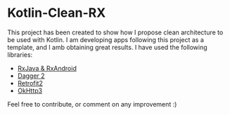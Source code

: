# Kotlin-Clean-RX

This project has been created to show how I propose clean architecture to be used with Kotlin. I am developing apps following this project as a template, and I amb obtaining great results.
I have used the following libraries:

* [RxJava & RxAndroid][1]
* [Dagger 2][2]
* [Retrofit2][3]
* [OkHttp3][4]

[1]: https://github.com/ReactiveX/RxAndroid
[2]: https://github.com/google/dagger
[3]: http://square.github.io/retrofit/
[4]: https://github.com/square/okhttp


Feel free to contribute, or comment on any improvement :)



